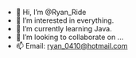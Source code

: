 - 👋 Hi, I’m @Ryan_Ride
- 👀 I’m interested in everything.
- 🌱 I’m currently learning Java.
- 💞️ I’m looking to collaborate on ...
- 📫 Email: ryan_0410@hotmail.com

<!---
Ryan Ride is a ✨ special ✨ repository because its `README.md` (this file) appears on your GitHub profile.
You can click the Preview link to take a look at your changes.
--->

